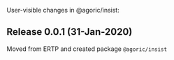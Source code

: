 User-visible changes in @agoric/insist:

## Release 0.0.1 (31-Jan-2020)

Moved from ERTP and created package `@agoric/insist`

